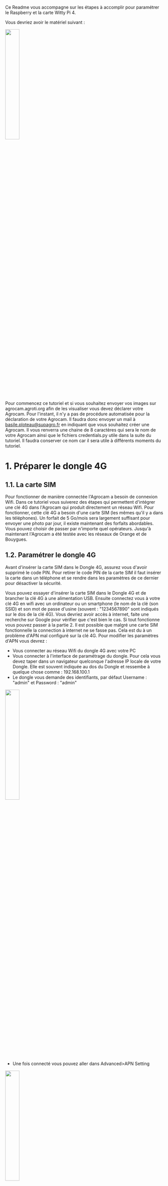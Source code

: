 Ce Readme vous accompagne sur les étapes à accomplir pour paramétrer le Raspberry et la carte Witty Pi 4. 

Vous devriez avoir le matériel suivant : 

<img src="https://user-images.githubusercontent.com/93132152/190139861-a0678fe1-11a7-469f-9545-627c0b963aad.png" width=30% height=30%>

Pour commencez ce tutoriel et si vous souhaitez envoyer vos images sur agrocam.agroti.org afin de les visualiser vous devez déclarer votre Agrocam. Pour l'instant, il n'y a pas de procédure automatisée pour la déclaration de votre Agrocam. Il faudra donc envoyer un mail à basile.ploteau@supagro.fr en indiquant que vous souhaitez créer une Agrocam. Il vous renverra une chaine de 8 caractères qui sera le nom de votre Agrocam ainsi que le fichiers credentials.py utile dans la suite du tutoriel. Il faudra conserver ce nom car il sera utile à différents moments du tutoriel.

# 1. Préparer le dongle 4G
## 1.1. La carte SIM
Pour fonctionner de manière connectée l'Agrocam a besoin de connexion Wifi. Dans ce tutoriel vous suiverez des étapes qui permettent d'intégrer une clé 4G dans l'Agrocam qui produit directement un réseau Wifi. Pour fonctionner, cette clé 4G a besoin d'une carte SIM (les mêmes qu'il y a dans les téléphones). Un forfait de 5 Go/mois sera largement suffisant pour envoyer une photo par jour, il existe maintenant des forfaits abordables. Vous pouvez choisir de passer par n'importe quel opérateurs. Jusqu'à maintenant l'Agrocam a été testée avec les réseaux de Orange et de Bouygues.

## 1.2. Paramétrer le dongle 4G
Avant d'insérer la carte SIM dans le Dongle 4G, assurez vous d'avoir supprimé le code PIN. Pour retirer le code PIN de la carte SIM il faut insérer la carte dans un téléphone et se rendre dans les paramètres de ce dernier pour désactiver la sécurité.

Vous pouvez essayer d'insérer la carte SIM dans le Dongle 4G et de brancher la clé 4G à une alimentation USB. Ensuite connectez vous à votre clé 4G en wifi avec un ordinateur ou un smartphone (le nom de la clé (son SSID) et son mot de passe d'usine (souvent : "1234567890" sont indiqués sur le dos de la clé 4G). 
Vous devriez avoir accès à internet, faite une recherche sur Google pour vérifier que c'est bien le cas. Si tout fonctionne vous pouvez passer à la partie 2. Il est possible que malgré une carte SIM fonctionnelle la connection à internet ne se fasse pas. Cela est du à un problème d'APN mal configuré sur la clé 4G.
Pour modifier les paramètres d'APN vous devrez :

- Vous connecter au réseau Wifi du dongle 4G avec votre PC
- Vous connecter à l'interface de paramétrage du dongle. Pour cela vous devez taper dans un navigateur quelconque l'adresse IP locale de votre Dongle. Elle est souvent indiquée au dos du Dongle et ressembe à quelque chose comme : 192.168.100.1
- Le dongle vous demande des identifiants, par défaut Username : "admin" et Password : "admin"

<img src="https://github.com/user-attachments/assets/52e9c820-1c3b-47da-aa35-3775949c7060" width=30% height=30%>

- Une fois connecté vous pouvez aller dans Advanced>APN Setting

<img src="https://github.com/user-attachments/assets/2017d0d3-d322-47d1-9a12-6fb6dc42b77a" width=30% height=30%>

- Vous cochez "profile 1" à la place de "default". Ensuite le remplissage du formulaire dépend de chaque opérateur. En général chez Orange il n'y a qu'un seul APN donc rarement des problèmes mais chez leur concurents il faut souvent tester différents APN. Voici les paramètres qui ont fonctionné pour une carte SIM Bouygues. Attention l'APN peut différer en fonction du forfait que vous avez pris.

<img src="https://github.com/user-attachments/assets/11915d70-7c86-4cdb-b7a4-5b80e9e11013" width=30% height=30%>

- Une fois le formulaire créé cliquez sur "Save Configuration" puis "Execute"
- Attendez quelques secondes, ouvrez un nouvel onglet et faite une recherche pour vérifier si vous êtes bien connecté.

# 2. Préparer le Raspberry Pi Zero 
## 2.1. Initialiser le Raspberry Pi Zero
- Installer Raspberry Pi imager https://www.raspberrypi.com/software/
- Ouvrir Raspberry Pi imager
- Insérer la carte SD du raspberry dans le PC
- La fenêtre suivante s'affiche. Il faut passer dans les 3 menus pour préparer l'écriture de l'image sur le raspberry
<img src="https://github.com/Mobilab-AgroTIC/Agrocam/assets/93132152/0d2109b7-a593-48bd-8a5c-4dd2083974d9" width=30% height=30%>

1. Sélectionner le modèle du Raspberry **Raspberry pi zero**
2. Sélectionner l'OS **Raspberry Pi OS Lite (32-bit)**
3. Sélectionner l'espace de stockage correspondant à la carte SD

- Puis en cliquant sur **Suivant** un message demande si vous souhaitez modifier les paramètres. Cliquez sur **Modifier réglages**, une fenêtre s'ouvre:

<img src="https://github.com/user-attachments/assets/c243cdb7-8e18-4eb2-b4d8-86c56330bb69" width=30% height=30%>

- **Dans General** : Vous pouvez indiquer un nom d'utilisateur et un mot de passe pour votre Raspberry, vous pouvez conserver "pi" pour les deux. Vous pouvez aussi donner comme mot de passe la chaine de 8 caractères qui vous a été attribué lors de la déclaration de l'Agrocam sur le serveur, cela sécurisera votre raspberry s'il devait tomber entre de mauvaises mains.
- **Dans General** : Définir les paramètres Wifi (SSID, Password, pays (FR)) du dongle 4G. Bien penser à vérifier que le "pays Wifi" est en "FR"
- **Dans Service** : Activez le SSH et sélectionnez "utiliser un mot de passe pour l'authentification"

<img src="https://github.com/user-attachments/assets/34c68aef-dbbf-4c92-9d02-3b70c565d704" width=30% height=30%>

4. Cliquez sur **enregistrer** puis sur **Oui** puis une dernière fois sur **Oui**
5. L'écriture peut prendre du temps, n'hésitez pas à faire les installations de la partie 2.3 en attendant

## 2.2. Installer les logiciels pour la suite
- Installer [WinSCP](https://winscp.net/eng/download.php) sur votre PC. Ce logiciel permet de se connecter au raspberry en SSH, de parcourir ses fichier et d'interagir avec le terminal de commandes.
- Installer [Network analyzer](https://play.google.com/store/apps/details?id=net.techet.netanalyzerlite.an&hl=fr&gl=US) sur votre smartphone. Cette application permet de scaner un réseau wifi et de trouver les appareils (leur adresse IP) qui y sont connectés.

## 2.3. Réaliser les branchements
- Insérer la carte SD dans le raspberry
- Brancher la Picam. Attention au sens de branchement de la nappe de cable _(cf. photo ci-dessous)_. Attention les connecteurs sont fragiles, à manipuler avec précautions.
<img src="https://www.raspberrypi.com/app/uploads/2016/05/2016-05-15-16.32.19-768x576.jpg" width=20% height=20%>

- Brancher le dongle 4G au Raspberry sur le port **"USB"** _cf. photo ci-dessous_ _Par la suite il est possible que le dongle se déconnecte de temps à autre, ce qui va poser problème. Cela est du au Raspberry qui en fonction des modèle de dongle 4G ne fournit pas une intensité suffisante. Si cela se présente, veuillez brancher le dongle sur une autre source de courant par exemple un chargeur rapide 2 ampères de téléphone portable_
- Brancher l'alimentation sur le port **"PWR IN"** _cf. photo ci-dessous_
<img src="https://user-images.githubusercontent.com/93132152/169502193-72963340-17c8-46ee-b322-8d32348ea31f.png"  width=30% height=30%>

## 2.4. Se connecter au Raspberry depuis un PC

- Connecter un smartphone au réseau du dongle 4G (avec SSID et mot de passe précédemment paramétrés)
- Avec l'application mobile Network Analyzer cliquer sur "Scan" et identifier l'adresse IP du raspberry Pi:
<img src="https://user-images.githubusercontent.com/93132152/170043338-0604e7d1-208b-4c6d-9920-a58e33a77620.png"  width=20% height=20%>

- Sur PC, ouvrir WinSCP et créer une nouvelle session de connexion au Raspberry <img src="https://user-images.githubusercontent.com/93132152/170044340-fa6d77ba-f569-444e-ae02-0d12b61ad0e1.png"  width=10% height=10%>. Saisir les informations suivantes : Protocole de fichier : **SFTP**; Nom d'hôte : **IP obtenue sur Network analyzer**; Nom d'utilisateur : **pi** (sauf changement); Mot de passe : **défini partie 2**
- Depuis WinSCP ouvrir Putty <img src="https://user-images.githubusercontent.com/93132152/170045029-048df6d8-c55e-4bcc-b4fd-a2b8707ec859.png"  width=2% height=2%>
- Un terminal de commande s'ouvre et vous demande un mot de passe. Il s'agit toujours du même défini à la partie 2. Le mot de passe ne s'affiche pas mais appuyer sur "entrée" et ça marche. Attention, le Ctrl+V ne fonctionne pas sur le terminal de commande. Si vous souhaitez coller quelque chose, il faudra simplement faire un clic droit.

## 2.5. Installer les librairies 

```
sudo apt install python3-smbus
sudo apt install python3-picamera2
```
Par moment l'installation s'arrête pour vous demander si vous souhaitez continuer. Tapez "Y" puis "entrée" et l'installation continue.

## 2.6 Ajouter d'autres SSID (optionnel)
Pour l'instant vous ne pouvez accéder à votre raspberry qu'en vous connectant en SSH par l'intermédiaire du Dongle 4G. Cela est risqué car si le dongle ne fonctionne plus, vous ne pourrez plus accéder au raspberry. On vous recommande donc d'ajouter d'autres SSID (votre partage de connexion par exemple. Pour cela :
- ```nmcli device wifi list``` permet de visualiser les SSID disponibles
- ```nmcli device wifi connect "SSID" password "PASSWORD"```
- Attention lorsque le raspberry a réussi à se connecter à un autre wifi, votre terminal putty ne communique plus avec le raspberry car votre PC et le raspberry ne sont plus sur le même réseau. 
  
# 3 Ajouter les fichiers sur le raspberry pi
Cette opération peut se faire depuis WinSCP en glissant et déposant les fichiers
## 3.1 Créer le répertoire pour les photo
```
sudo mkdir Agrocam
```
## 3.2 Choisir votre fréquence d'allumage
Vous avez normalement reçu un fichier "credentials.py" de la part de Basile Ploteau lorsque vous avez demandez la création de votre Agrocam. Ouvrez ce fichier avec n'importe quel editeur de text comme Notepad++ ou un simple bloc note. Il y a une liste qui s'appelle ```trigger_times``` et qui contient les heures (GMT) à laquelle vous souhaitez que l'Agrocam se déclenche. Par exemple ```trigger_times=[time(6,30,00),time(8,40,00),time(12,0,0)]``` déclenchera une acquisition de photo à 6:30:00, 8:40:00 et 12:00:00; ```trigger_times=[time(12,0,0)]``` déclenchera une acquisition de photo à 12:00:00.

## 3.3 Ajouter les fichiers
Depuis l'interface de WinSCP déplasser les fichiers suivants. Le fichier agrocam.py se trouve sur ce repertoire Github. Le fichier credentials.py vous a été envoyé par Basile Ploteau.
- Glisser déposer agrocam.py dans /home/pi
- Glisser déposer credentials.py dans /home/pi
Donner tous les droits au script _(première ligne ci-dessous)_ et effacer les "\r" et "r" de fin de ligne _(2e ligne ci-dessous, cela n'est pas toujours nécessaire mais ces caractère spéciaux on pu être ajouté si le script a été édité sur un outil Windows, Visual Studio Code par exemple)_
```
sudo chmod 777 Agrocam
sed -i -e 's/\r$//' agrocam.py
sed -i -e 's/\r$//' credentials.py
```
**NB :** Le script agrocam.py envoie la commande ```sudo shutdown -h now``` à la fin de son exécution ce qui éteint l'Agrocam. Pour débugger le script (c'est-à-dire reprendre la main dessus) il est recommandé de commenter cette ligne _cf. partie 7_

# 4. Programmer l'allumage de l'Agrocam avec la carte WittyPi
## 4.1 Installer WittyPi
Installer WittyPi avec les lignes de commandes suivantes.
```
wget http://www.uugear.com/repo/WittyPi4/install.sh
sudo sh install.sh
```
Puis éteindre le raspberry avec ```sudo shutdown -h now```. Attendre que la LED verte s'eteigne définitivement puis débrancher l'alimentation électrique. 

## 4.2 Connecter la carte WittyPi 4 au Raspberry
Insérer une pile 3V (si possible rechargeable et fourni avec la carte WittyPi 3) dans l'emplacement prévu à cette effet sur la carte Witty Pi

Les broches s'emboitent de la manière suivante.

<img src="https://user-images.githubusercontent.com/93132152/197517482-6a5a1459-3894-4c51-946a-7dcf6b49754d.jpg" width=30% height=30%>


## 4.3 Paramétrer le WittyPi
Brancher l'alimentation électrique directement sur la carte Witty Pi 4 (l'alimentation du raspberry a été débranché en 4.1), c'est cette carte qui va ensuite gérer l'alimentation du raspberry. Pour que le raspberry démarre (en attendant qu'on lui donne un planing de mise en route), il faut appuyer sur le bouton poussoir de la carte Witty Pi. Lors de cette première mise en route, il est possible que le Dongle 4G ne s'allume pas. Il suffit de le débrancher et rebrancher.

<img src="https://user-images.githubusercontent.com/93132152/197518071-94065c91-ed4a-4cee-8cfb-99ead7fd86a6.jpg" width=30% height=30%>

Se connecter au Raspberry comme dans la partie 2.4, ouvrir le terminal de commande et démarrer WittyPi avec la commande suivante :
```
sudo ./wittypi/wittyPi.sh
```
Une liste de paramètre et de fonctionnalités s'affichent. Dans l'ordre nous allons procéder ainsi :
1. ```3.Synchronize time``` taper 3 et entrer
2. ```7. Set low voltage threshold``` taper 7 et entrer puis saisir 7V et entrer
3. ```8. Set recovery voltage threshold``` taper 8 et entrer puis saisir 0 et entrer (sinon quand on change la batterie la camera pourrait redemarrer)
4. ```11. View/change other settings...``` taper 11 et entrer. Ensuite suivre les instructions pour chaque paramètre. Attention lorsqu'un paramètre est validé on revient au menu initial, il faut donc revenir dans ```11. View/change other settings...```

| Paramètre  | Valeur |
| ------------- | ------------- |
| Default state when powered  | OFF  |
| Power cut delay after shutdown  | Inchangé  |
| Pulsing interval during sleep  | 20 |
| White LED duration  | 0  |
| Dummy load duration  | 0  |
| Vin adjustment | Inchangé  |
| Vout adjustment  | Inchangé  |
| Iout adjustment  | Inchangé  |

6. ```13. Exit``` taper 13 et entrer

# 5 Démarrer le script au reboot avec systemd
Pour l'instant, si vous éteignez et rallumez votre raspberry il ne se passera rien. Pour que l'Agrocam prenne une photo lorsqu'elle démarre, il faut le lui indiquer en suivant ces étapes.
```
sudo nano /lib/systemd/system/agrocam.service
```

Le fichier agrocam.service s'ouvre, pour l'instant il est vide. Il faut donc coller ce qui suit dedans :

```
[Unit]
Description=My Script Service
After=multi-user.target

[Service]
Type=idle
ExecStart=/usr/bin/python3 /home/pi/agrocam.py > /home/pi/myscript.log 2>&1
WorkingDirectory=/home/pi
User=pi
ExecStartPre=/bin/sleep 10

[Install]
WantedBy=multi-user.target
```

Puis on quitte le mode édition avec Ctrl+X puis on accepte en tapant "y" puis "entrée"

```
sudo chmod 644 /lib/systemd/system/agrocam.service

sudo systemctl daemon-reload
sudo systemctl enable agrocam.service
```

Si vous souhaitez savoir quel est l'état de votre service :
```
sudo systemctl status agrocam.service
```
Enfin éteindre l'Agrocam avec : ```sudo shutdown -h now```


# 6 Finaliser les branchements
- Brancher le servo moteur sur les broches du WittyPi. Le fil rouge du servo est relié à une **broche 5V**, le fil noir à une **broche GND**, et le fil restant (blanc, jaune) à la **broche GPIO 18** _cf.figures ci-dessous_
- Connecter les **broches GPIO 24 et GND** à l'aide d'un [cavalier](https://fr.rs-online.com/web/p/cavaliers-et-shunts/2518682?cm_mmc=FR-PLA-DS3A-_-google-_-CSS_FR_FR_Connecteurs_Whoop-_-(FR:Whoop!)+Cavaliers+et+Shunts+(2)-_-2518682&matchtype=&pla-321137858785&gclid=Cj0KCQjwhLKUBhDiARIsAMaTLnFPSjXNxxk7wiwrSQBFsIqT5VfPuMc_Ay4DvPVhzphmNF9wRRBNoIkaAl6-EALw_wcB&gclsrc=aw.ds)_(cf.figures ci-dessous_). Dans cette position l'Agrocam fonctionnera normalement, c'est à dire qu'elle s'éteindra après avoir pris une photo. Pour empêcher cela on peut basculer le cavalier entre la **broche 3,3V** et la **broche GPIO 24** ainsi l'Agrocam ne s'éteint pas et il est possible d'en prendre le contrôle (partie 7).

<img src="https://user-images.githubusercontent.com/93132152/170041886-8d5a046a-65c0-40ad-a286-e73cacb53113.png" width=20% height=20%>   <img src="https://user-images.githubusercontent.com/93132152/197519706-921a3b5f-f67a-4390-966c-3d595dfbf825.jpg" width=30% height=30%>

# 7 Demarrer l'Agrocam
## 7.1 Passer sur l'alimentation batterie
Insérer deux cellules Lithium 3,7V dans le boitier de pile et connecter le boitier à l'aide d'un connecteur JST à la carte WittyPi (Attention à la polarité). Si votre boitier n'a pas de connecteur (uniquement des fils dénudés), de nombreuses ressources sont disponibles en ligne ou dans le Fablab le plus proche de chez vous pour apprendre à faire ces connectiques.

Voici le montage que vous devriez obtenir

<img src="https://user-images.githubusercontent.com/93132152/197561986-99a13911-00bd-4a40-ad8d-847a19d2ca52.jpg" width=30% height=30%><img src="https://user-images.githubusercontent.com/93132152/197562094-93a74b95-9b66-4f5f-930a-35c74eec1e54.jpg" width=30% height=30%>


## 7.2 Relancer l'Agrocam
Pour relancer l'Agrocam, appuyer sur le bouton poussoir : elle devrait s'allumer, actionner le servomoteur, prendre une photo, réactionner le servomoteur, envoyer la photo sur le serveur et enfin s'éteindre.

# 8 Debugger l'Agrocam
Le script ```agrocam.py``` éteint l'Agrocam à la fin de son exécution, une fois cette partie 1 terminée il serait donc impossible de se connecter au raspberry en SSH car le script ```agrocam.py``` est lancé à chaque démarrage _(cf. partie 1.8)_. La solution consiste donc à empêcher que le script n'aille jusqu'au bout lorsqu'on le désire. Pour celà il y a une boucle en python à la fin du script qui tourne indéfiniement si le port GPIO 24 est "TRUE" donc connecté au 3,3V **(à l'aide du cavalier)**:
```
i=1
while (GPIO.input(controlPin) == 1) :
	time.sleep(5)
	print("ControlPin is not LOW. i = ", i)
	i += 1
```
Ci-dessous la position du cavalier pour que le script n'éteigne pas l'Agrocam à la fin de son exécution :
<img src="https://user-images.githubusercontent.com/93132152/197520127-1235e3c9-2c6c-40fe-a818-20d08dc6f98e.jpg" width=30% height=30%>


## 2.4 Tester l'Agrocam
Une fois ces étapes terminées. Eteindre l'Agrocam ```sudo shutdown -h now ``` puis repositionner le cavalier en position initiale.
Vous pouvez débrancher l'alimentation et connecter les cellules Li-ion comme sur la photo ci-dessous. Cette [vidéo](https://www.youtube.com/watch?v=nqwYTafg8Z0) vous explique comment réaliser la connectique mâle du XH2.54 sur les fils du boitier d'alimentation.


<img src="https://user-images.githubusercontent.com/93132152/190140109-795cd432-3d9a-4398-b5f2-6af661773ff9.png" width=30% height=30%>


Enfin pour tester le cadrage vous pouvez appuyer à n'importe quel moment sur le bouton poussoir de la Witty Pi 4 pour faire une photo. La caméra démarrera automatiquement à l'heure prédéfinie.
